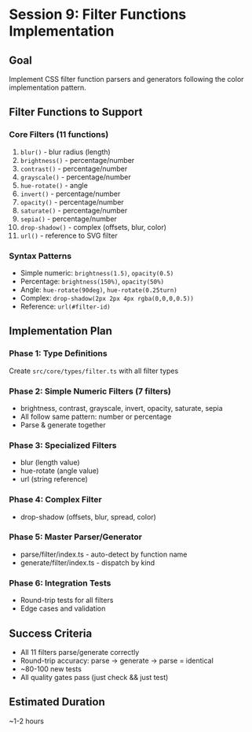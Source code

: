 # Session 9: Filter Functions Implementation

## Goal
Implement CSS filter function parsers and generators following the color implementation pattern.

## Filter Functions to Support

### Core Filters (11 functions)
1. `blur()` - blur radius (length)
2. `brightness()` - percentage/number
3. `contrast()` - percentage/number
4. `grayscale()` - percentage/number
5. `hue-rotate()` - angle
6. `invert()` - percentage/number
7. `opacity()` - percentage/number
8. `saturate()` - percentage/number
9. `sepia()` - percentage/number
10. `drop-shadow()` - complex (offsets, blur, color)
11. `url()` - reference to SVG filter

### Syntax Patterns
- Simple numeric: `brightness(1.5)`, `opacity(0.5)`
- Percentage: `brightness(150%)`, `opacity(50%)`
- Angle: `hue-rotate(90deg)`, `hue-rotate(0.25turn)`
- Complex: `drop-shadow(2px 2px 4px rgba(0,0,0,0.5))`
- Reference: `url(#filter-id)`

## Implementation Plan

### Phase 1: Type Definitions
Create `src/core/types/filter.ts` with all filter types

### Phase 2: Simple Numeric Filters (7 filters)
- brightness, contrast, grayscale, invert, opacity, saturate, sepia
- All follow same pattern: number or percentage
- Parse & generate together

### Phase 3: Specialized Filters
- blur (length value)
- hue-rotate (angle value)
- url (string reference)

### Phase 4: Complex Filter
- drop-shadow (offsets, blur, spread, color)

### Phase 5: Master Parser/Generator
- parse/filter/index.ts - auto-detect by function name
- generate/filter/index.ts - dispatch by kind

### Phase 6: Integration Tests
- Round-trip tests for all filters
- Edge cases and validation

## Success Criteria
- All 11 filters parse/generate correctly
- Round-trip accuracy: parse → generate → parse = identical
- ~80-100 new tests
- All quality gates pass (just check && just test)

## Estimated Duration
~1-2 hours
